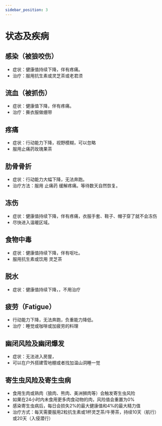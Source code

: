 ```yaml
---
sidebar_position: 3
---
```


# 状态及疾病

## 感染（被狼咬伤）

- 症状：健康值持续下降，伴有疼痛。
- 治疗：服用抗生素或灵芝茶或老君须

## 流血（被抓伤）
- 症状：健康值下降，伴有疼痛。
- 治疗：撕衣服做绷带

## 疼痛
- 症状：行动能力下降，视野模糊，可以忽略
- 服用止痛药玫瑰果茶

## 肋骨骨折
- 症状：行动能力大幅下降，无法奔跑。
- 治疗方法：服用 止痛药 缓解疼痛。等待数天自然恢复。

## 冻伤

- 症状：健康值持续下降，伴有疼痛，衣服手套、鞋子、帽子穿了就不会冻伤
- 尽快进入温暖区域。

##  食物中毒
- 症状：健康值持续下降，伴有呕吐。
- 服用抗生素或饮用 灵芝茶

## 脱水
- 症状：健康值持续下降，，不用治疗


## 疲劳（Fatigue）
- 行动能力下降，无法奔跑，负重能力降低。
- 治疗：睡觉或咖啡或加疲劳的料理


## 幽闭风险及幽闭爆发
- 症状：无法进入房屋，
- 可以在户外搭建雪地棚或者找加温山洞睡一觉

## 寄生虫风险及寄生虫病
- 食用生肉或熟肉（狼肉、熊肉、美洲狮肉等）会触发寄生虫风险
- 如果在24小时内未食用更多肉食动物的肉，风险值会重置为0%
- 感染寄生虫病后，每日会损失2%的最大健康值和4%的最大精力值
- 治疗方式：每天需要服用2粒抗生素或1杯灵芝茶/牛蒡茶，持续10天（航行）或20天（入侵潜行）

